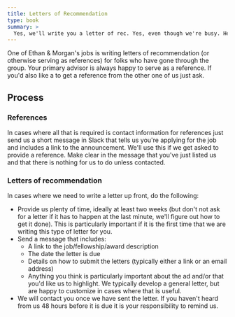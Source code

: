 ```yaml
---
title: Letters of Recommendation
type: book
summary: >
  Yes, we'll write you a letter of rec. Yes, even though we're busy. Here's how to communciate with your advisor about them.
---
```


One of Ethan & Morgan's jobs is writing letters of recommendation (or otherwise serving as references) for folks who have gone through the group. Your primary advisor is always happy to serve as a reference. If you'd also like a to get a reference from the other one of us just ask.

## Process

### References

In cases where all that is required is contact information for references just send us a short message in Slack that tells us you're applying for the job and includes a link to the announcement. We'll use this if we get asked to provide a reference. Make clear in the message that you've just listed us and that there is nothing for us to do unless contacted.

### Letters of recommendation

In cases where we need to write a letter up front, do the following:

* Provide us plenty of time, ideally at least two weeks (but don't not ask for a letter if it has to happen at the last minute, we'll figure out how to get it done). This is particularly important if it is the first time that we are writing this type of letter for you.
* Send a message that includes:
    * A link to the job/fellowship/award description
    * The date the letter is due
    * Details on how to submit the letters (typically either a link or an email address)
    * Anything you think is particularly important about the ad and/or that you'd like us to highlight. We typically develop a general letter, but are happy to customize in cases where that is useful.
* We will contact you once we have sent the letter. If you haven't heard from us 48 hours before it is due it is your responsibility to remind us.
